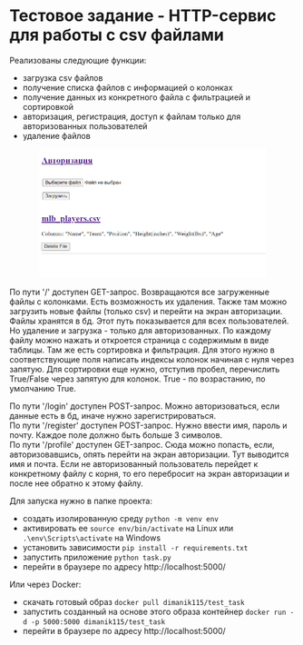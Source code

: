 # Тестовое задание - HTTP-сервис для работы с csv файлами
Реализованы следующие функции:
- загрузка csv файлов
- получение списка файлов с информацией о колонках
- получение данных из конкретного файла с фильтрацией и сортировкой
- авторизация, регистрация, доступ к файлам только для авторизованных пользователей
- удаление файлов

<p align="center">
<img src="pic.png" width="400" >  

По пути '/' доступен GET-запрос. Возвращаются все загруженные файлы с колонками. Есть возможность их удаления.
Также там можно загрузить новые файлы (только csv) и перейти на экран авторизации. Файлы хранятся в бд. Этот путь показывается для всех пользователей. Но удаление и загрузка - только для авторизованных.
По каждому файлу можно нажать и откроется страница с содержимым в виде таблицы. Там же есть сортировка и фильтрация.
Для этого нужно в соответствующие поля написать индексы колонок начиная с нуля через запятую. 
Для сортировки еще нужно, отступив пробел, перечислить True/False через запятую для колонок. True - по возрастанию, по умолчанию True.

По пути '/login' доступен POST-запрос. Можно авторизоваться, если данные есть в бд, иначе нужно зарегистрироваться.  
По пути '/register' доступен POST-запрос. Нужно ввести имя, пароль и почту. Каждое поле должно быть больше 3 символов.  
По пути '/profile' доступен GET-запрос. Сюда можно попасть, если, авторизовавшись, опять перейти на экран авторизации. Тут выводится имя и почта.
Если не авторизованный пользователь перейдет к конкретному файлу с корня, то его перебросит на экран авторизации и после нее обратно к этому файлу.

Для запуска нужно в папке проекта:

- создать изолированную среду ```python -m venv env```
- активировать ее ```source env/bin/activate``` на Linux или ```.\env\Scripts\activate``` на Windows
- установить зависимости ```pip install -r requirements.txt```
- запустить приложение ```python task.py```
- перейти в браузере по адресу http://localhost:5000/  

Или через Docker:
- скачать готовый образ ```docker pull dimanik115/test_task```
- запустить созданный на основе этого образа контейнер ```docker run -d -p 5000:5000 dimanik115/test_task```
- перейти в браузере по адресу http://localhost:5000/
